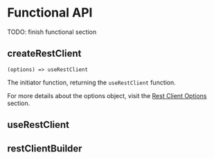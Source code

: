 # Functional API

TODO: finish functional section

## createRestClient

`(options) => useRestClient`

The initiator function, returning the `useRestClient` function.

For more details about the options object, visit the [Rest Client Options](/api/rest-client-options) section.

## useRestClient



## restClientBuilder